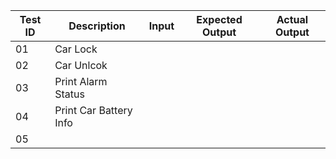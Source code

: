 | Test ID | Description | Input | Expected Output | Actual Output |
| ----    | ---------   | ------| -------         | -------       |
|   01     |  Car Lock   |
|   02     |  Car Unlcok |
|   03     | Print Alarm Status |
|   04     | Print Car Battery Info |
|   05     | 
